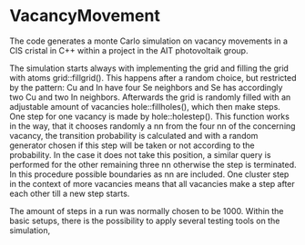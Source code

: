 # VacancyMovement
The code generates a monte Carlo simulation on vacancy movements in a CIS cristal in C++ within a project in the AIT photovoltaik group.

The simulation starts always with implementing the grid and filling the grid with atoms grid::fillgrid(). 
This happens after a random choice, but restricted by the pattern: 
Cu and In have four Se neighbors and Se has accordingly two Cu and two In neighbors. 
Afterwards the grid is randomly filled with an adjustable amount of vacancies hole::fillholes(), which then make steps. 
One step for one vacancy is made by hole::holestep(). 
This function works in the way, that it chooses randomly a nn from the four nn of the concerning vacancy, 
the transition probability is calculated and with a random generator chosen
if this step will be taken or not according to the probability. 
In the case it does not take this position, a similar query is performed for the other remaining three nn 
otherwise the step is terminated. In this procedure possible boundaries as nn are included.
One cluster step in the context of more vacancies means that all vacancies make a step after each other till a new step starts. 

The amount of steps in a run was normally chosen to be 1000.
Within the basic setups, there is the possibility to apply several testing tools on the simulation,
